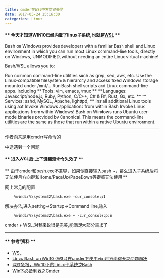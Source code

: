 ```yaml
---
title: cmder在WSL中方向键失灵
date: 2017-05-24 15:16:30
categories: Linux
---
```


#### ** 今天才知道WIN10已经内置了linux子系统,也就是[WSL](https://msdn.microsoft.com/commandline/wsl/about) **

Bash on Windows provides developers with a familiar Bash shell and Linux environment in which you can run most Linux command-line tools, directly on Windows, UNMODIFIED, without needing an entire Linux virtual machine!

Bash/WSL allows you to:

Run common command-line utilities such as grep, sed, awk, etc.
Use the Linux-compatible filesystem & hierarchy and access fixed Windows storage mounted under /mnt/...
Run Bash shell scripts and Linux command-line apps. including
** Tools: vim, emacs, tmux **
** Languages: Javascript/node.js, Ruby, Python, C/C++, C# & F#, Rust, Go, etc. **
** Services: sshd, MySQL, Apache, lighttpd, **
Install additional Linux tools using apt
Invoke Windows applications from within Bash
Invoke Linux applications from within Windows!
Bash on Windows runs Ubuntu user-mode binaries provided by Canonical. This means the command-line utilities are the same as those that run within a native Ubuntu environment.

*****************************

作者向来是用cmder写命令的

中途遇到一个问题

#### ** 进入WSL后,上下键翻滚命令失效了 **

** 由于cmder和bash.exe不兼容，如果你直接输入bash ~，那么进入子系统后将无法使用方向键和Home/PageUp/PageDown等键都无法使用 **

网上常见的配置

```
    %windir%\system32\bash.exe -cur_console:p1
```
解决办法,进入setting->Startup->Command line,输入

```
    %windir%\system32\bash.exe ~ -cur_console:p:n
```

cmder + WSL,对我来说很是完美,能满足大部分需求了

*****************************

#### ** 参考/资料 **

- [WSL](https://msdn.microsoft.com/commandline/wsl/about)
- [Linux Bash on Win10 (WSL)在cmder下使用vim时方向键失灵问题解决](http://blog.csdn.net/qxoqx/article/details/54177891)
- [深夜急报，Win10下的Linux子系统之Bash](http://www.cnblogs.com/micro-chen/p/5437316.html)
- [Win下必备利器之Cmder](http://www.cnblogs.com/jadeboy/p/5132423.html)

